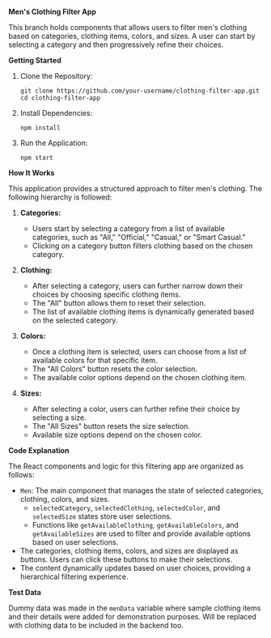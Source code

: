 **Men's Clothing Filter App**

This branch holds components that allows users to filter men's clothing based on categories, clothing items, colors, and sizes. A user can start by selecting a category and then progressively refine their choices.

**Getting Started**

1. Clone the Repository:
   ```shell
   git clone https://github.com/your-username/clothing-filter-app.git
   cd clothing-filter-app
   ```

2. Install Dependencies:
   ```shell
   npm install
   ```

3. Run the Application:
   ```shell
   npm start
   ```

**How It Works**

This application provides a structured approach to filter men's clothing. The following hierarchy is followed:

1. **Categories:**
   - Users start by selecting a category from a list of available categories, such as "All," "Official," "Casual," or "Smart Casual."
   - Clicking on a category button filters clothing based on the chosen category.

2. **Clothing:**
   - After selecting a category, users can further narrow down their choices by choosing specific clothing items.
   - The "All" button allows them to reset their selection.
   - The list of available clothing items is dynamically generated based on the selected category.

3. **Colors:**
   - Once a clothing item is selected, users can choose from a list of available colors for that specific item.
   - The "All Colors" button resets the color selection.
   - The available color options depend on the chosen clothing item.

4. **Sizes:**
   - After selecting a color, users can further refine their choice by selecting a size.
   - The "All Sizes" button resets the size selection.
   - Available size options depend on the chosen color.

**Code Explanation**

The React components and logic for this filtering app are organized as follows:

- `Men`: The main component that manages the state of selected categories, clothing, colors, and sizes.
  - `selectedCategory`, `selectedClothing`, `selectedColor`, and `selectedSize` states store user selections.
  - Functions like `getAvailableClothing`, `getAvailableColors`, and `getAvailableSizes` are used to filter and provide available options based on user selections.
- The categories, clothing items, colors, and sizes are displayed as buttons. Users can click these buttons to make their selections.
- The content dynamically updates based on user choices, providing a hierarchical filtering experience.

**Test Data**

Dummy data was made in the `menData` variable where sample clothing items and their details were added for demonstration purposes. Will be replaced with clothing data to be included in the backend too.
